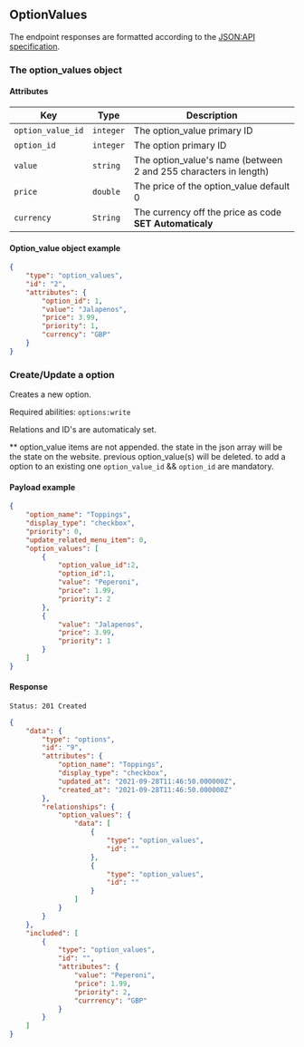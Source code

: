 ## OptionValues

The endpoint responses are formatted according to the [JSON:API specification](https://jsonapi.org).

### The option_values object

#### Attributes

| Key                        | Type      | Description                                                                    |
| -------------------------- | --------- | ------------------------------------------------------------------------------ |
| `option_value_id`          | `integer` | The option_value primary ID                                                    |
| `option_id`                | `integer` | The option primary ID                                                          |
| `value`                    | `string`  | The option_value's name (between 2 and 255 characters in length)               |
| `price`                    | `double`  | The price of the option_value default 0                                        |
| `currency`                 | `String`  | The currency off the price as code **SET Automaticaly**                        |


#### Option_value object example

```json
{
    "type": "option_values",
    "id": "2",
    "attributes": {
        "option_id": 1,
        "value": "Jalapenos",
        "price": 3.99,
        "priority": 1,
        "currency": "GBP"
    }
}
```

### Create/Update a option

Creates a new option.

Required abilities: `options:write`
  
Relations and ID's are automaticaly set.

** option_value items are not appended. the state in the json array will be the state on the website. previous option_value(s) will be deleted. to add a option to an existing one `option_value_id` && `option_id` are mandatory. 

#### Payload example

```json
{
    "option_name": "Toppings",
    "display_type": "checkbox",
    "priority": 0,
    "update_related_menu_item": 0,
    "option_values": [
        {
            "option_value_id":2,
            "option_id":1,
            "value": "Peperoni",
            "price": 1.99,
            "priority": 2
        },
        {
            "value": "Jalapenos",
            "price": 3.99,
            "priority": 1
        }
    ]
}
```

#### Response

```html
Status: 201 Created
```

```json
{
    "data": {
        "type": "options",
        "id": "9",
        "attributes": {
            "option_name": "Toppings",
            "display_type": "checkbox",
            "updated_at": "2021-09-28T11:46:50.000000Z",
            "created_at": "2021-09-28T11:46:50.000000Z"
        },
        "relationships": {
            "option_values": {
                "data": [
                    {
                        "type": "option_values",
                        "id": ""
                    },
                    {
                        "type": "option_values",
                        "id": ""
                    }
                ]
            }
        }
    },
    "included": [
        {
            "type": "option_values",
            "id": "",
            "attributes": {
                "value": "Peperoni",
                "price": 1.99,
                "priority": 2,
                "currrency": "GBP"
            }
        }
    ]
}
```